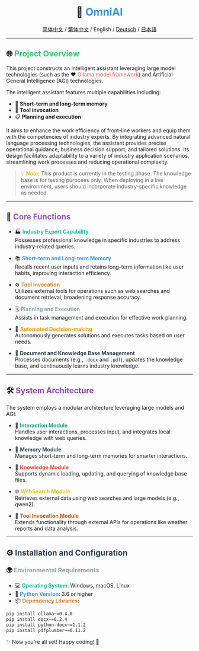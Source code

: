 <div align="center">

# 🌟 <span style="color: #3498db;">OmniAI</span>  
 
[简体中文](README_CN.md) / [繁体中文](README_TC.md) / English / [Deutsch](README_DE.md) / [日本語](README_JP.md)

</div>  

---

## 🌐 <span style="color: #2ecc71;">Project Overview</span>  

This project constructs an intelligent assistant leveraging large model technologies (such as the ❤️ <span style="color: #e74c3c;">Ollama model framework</span>) and Artificial General Intelligence (AGI) technologies.  

The intelligent assistant features multiple capabilities including:  
- 🧠 **Short-term and long-term memory**  
- 🔧 **Tool invocation**  
- 📋 **Planning and execution**  

It aims to enhance the work efficiency of front-line workers and equip them with the competencies of industry experts. By integrating advanced natural language processing technologies, the assistant provides precise operational guidance, business decision support, and tailored solutions. Its design facilitates adaptability to a variety of industry application scenarios, streamlining work processes and reducing operational complexity.  

> 💡 <span style="color: #f1c40f;">**Note**</span>: This product is currently in the testing phase. The knowledge base is for testing purposes only. When deploying in a live environment, users should incorporate industry-specific knowledge as needed.  

---

## 🚀 <span style="color: #9b59b6;">Core Functions</span>  

- 🏭 **<span style="color: #1abc9c;">Industry Expert Capability</span>**  
  Possesses professional knowledge in specific industries to address industry-related queries.  

- 📚 **<span style="color: #3498db;">Short-term and Long-term Memory</span>**  
  Recalls recent user inputs and retains long-term information like user habits, improving interaction efficiency.  

- ⚙️ **<span style="color: #e67e22;">Tool Invocation</span>**  
  Utilizes external tools for operations such as web searches and document retrieval, broadening response accuracy.  

- 🗓️ **<span style="color: #95a5a6;">Planning and Execution</span>**  
  Assists in task management and execution for effective work planning.  

- 🤖 **<span style="color: #f39c12;">Automated Decision-making</span>**  
  Autonomously generates solutions and executes tasks based on user needs.  

- 📂 **<span style="color: #2c3e50;">Document and Knowledge Base Management</span>**  
  Processes documents (e.g., `.docx` and `.pdf`), updates the knowledge base, and continuously learns industry knowledge.  

---

## 🛠️ <span style="color: #8e44ad;">System Architecture</span>  

The system employs a modular architecture leveraging large models and AGI:  

- 💬 **<span style="color: #16a085;">Interaction Module</span>**  
  Handles user interactions, processes input, and integrates local knowledge with web queries.  

- 🧠 **<span style="color: #34495e;">Memory Module</span>**  
  Manages short-term and long-term memories for smarter interactions.  

- 📖 **<span style="color: #e74c3c;">Knowledge Module</span>**  
  Supports dynamic loading, updating, and querying of knowledge base files.  

- 🌐 **<span style="color: #f1c40f;">WebSearch Module</span>**  
  Retrieves external data using web searches and large models (e.g., qwen2).  

- 🔗 **<span style="color: #d35400;">Tool Invocation Module</span>**  
  Extends functionality through external APIs for operations like weather reports and data analysis.  

---

## ⚙️ <span style="color: #2c3e50;">Installation and Configuration</span>  

### 🌍 <span style="color: #95a5a6;">Environmental Requirements</span>  

- 💻 **<span style="color: #1abc9c;">Operating System</span>**: Windows, macOS, Linux  
- 🐍 **<span style="color: #3498db;">Python Version</span>**: 3.6 or higher  
- 📦 **<span style="color: #e67e22;">Dependency Libraries</span>**:  

```bash
pip install ollama~=0.4.0
pip install docx~=0.2.4
pip install python-docx~=1.1.2
pip install pdfplumber~=0.11.2
```  

✨ Now you're all set! Happy coding! 🎉  

